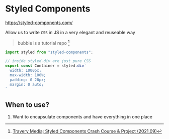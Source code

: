 # Styled Components

https://styled-components.com/

Allow us to write `CSS` in JS in a very elegant and reuseable way

> bubble is a tutorial repo [^tutor]

```javascript
import styled from "styled-components";

// inside styled.div are just pure CSS
export const Container = styled.div`
  width: 1000px;
  max-width: 100%;
  padding: 0 20px;
  margin: 0 auto;
`
```

## When to use?

1. Want to encapsulate components and have everything in one place

[^tutor]: [Travery Media; Styled Components Crash Course & Project (2021.09)](https://youtu.be/02zO0hZmwnw)